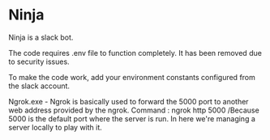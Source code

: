 # Ninja
Ninja is a slack bot. 

The code requires .env file to function completely. It has been removed due to security issues.

To make the code work, add your environment constants configured from the slack account.

Ngrok.exe - Ngrok is basically used to forward the 5000 port to another web address provided by the ngrok.
Command : ngrok http 5000  /Because 5000 is the default port where the server is run. In here we're managing a server locally to play with it.            
            
